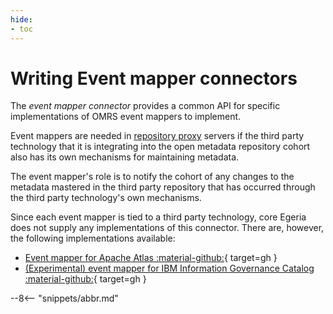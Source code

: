 ```yaml
---
hide:
- toc
---
```


<!-- SPDX-License-Identifier: CC-BY-4.0 -->
<!-- Copyright Contributors to the Egeria project. -->

# Writing Event mapper connectors

The *event mapper connector* provides a common API for
specific implementations of OMRS event mappers to implement.

Event mappers are needed in [repository proxy](/egeria-docs/concepts/repository-proxy)
servers if the third party technology that it is
integrating into the open metadata repository cohort
also has its own mechanisms for maintaining metadata.

The event mapper's role is to notify the cohort of any changes to
the metadata mastered in the third party repository
that has occurred through the third party technology's own mechanisms.

Since each event mapper is tied to a third party
technology, core Egeria does not supply any implementations of
this connector. There are, however, the following
implementations available:

- [Event mapper for Apache Atlas :material-github:](https://github.com/odpi/egeria-connector-hadoop-ecosystem){ target=gh }
- [(Experimental) event mapper for IBM Information Governance Catalog :material-github:](https://github.com/odpi/egeria-connector-ibm-information-server){ target=gh }

--8<-- "snippets/abbr.md"
